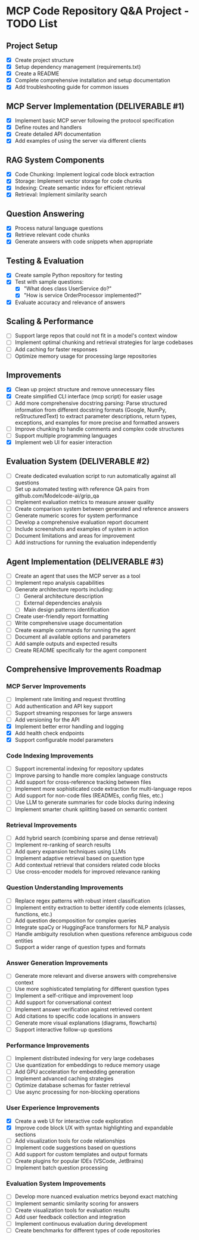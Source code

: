 # MCP Code Repository Q&A Project - TODO List

## Project Setup
- [x] Create project structure
- [x] Setup dependency management (requirements.txt)
- [x] Create a README
- [x] Complete comprehensive installation and setup documentation
- [x] Add troubleshooting guide for common issues

## MCP Server Implementation (DELIVERABLE #1)
- [x] Implement basic MCP server following the protocol specification
- [x] Define routes and handlers
- [x] Create detailed API documentation
- [x] Add examples of using the server via different clients

## RAG System Components
- [x] Code Chunking: Implement logical code block extraction
- [x] Storage: Implement vector storage for code chunks
- [x] Indexing: Create semantic index for efficient retrieval
- [x] Retrieval: Implement similarity search

## Question Answering
- [x] Process natural language questions
- [x] Retrieve relevant code chunks
- [x] Generate answers with code snippets when appropriate

## Testing & Evaluation
- [x] Create sample Python repository for testing
- [x] Test with sample questions:
  - [x] "What does class UserService do?"
  - [x] "How is service OrderProcessor implemented?"
- [x] Evaluate accuracy and relevance of answers

## Scaling & Performance
- [ ] Support large repos that could not fit in a model's context window
- [ ] Implement optimal chunking and retrieval strategies for large codebases
- [ ] Add caching for faster responses
- [ ] Optimize memory usage for processing large repositories

## Improvements
- [x] Clean up project structure and remove unnecessary files
- [x] Create simplified CLI interface (mcp script) for easier usage
- [ ] Add more comprehensive docstring parsing: Parse structured information from different docstring formats (Google, NumPy, reStructuredText) to extract parameter descriptions, return types, exceptions, and examples for more precise and formatted answers
- [ ] Improve chunking to handle comments and complex code structures
- [ ] Support multiple programming languages
- [x] Implement web UI for easier interaction

## Evaluation System (DELIVERABLE #2)
- [ ] Create dedicated evaluation script to run automatically against all questions
- [ ] Set up automated testing with reference QA pairs from github.com/Modelcode-ai/grip_qa
- [ ] Implement evaluation metrics to measure answer quality
- [ ] Create comparison system between generated and reference answers
- [ ] Generate numeric scores for system performance
- [ ] Develop a comprehensive evaluation report document
- [ ] Include screenshots and examples of system in action
- [ ] Document limitations and areas for improvement
- [ ] Add instructions for running the evaluation independently

## Agent Implementation (DELIVERABLE #3)
- [ ] Create an agent that uses the MCP server as a tool
- [ ] Implement repo analysis capabilities
- [ ] Generate architecture reports including:
  - [ ] General architecture description
  - [ ] External dependencies analysis
  - [ ] Main design patterns identification
- [ ] Create user-friendly report formatting
- [ ] Write comprehensive usage documentation
- [ ] Create example commands for running the agent
- [ ] Document all available options and parameters
- [ ] Add sample outputs and expected results
- [ ] Create README specifically for the agent component

## Comprehensive Improvements Roadmap

### MCP Server Improvements
- [ ] Implement rate limiting and request throttling
- [ ] Add authentication and API key support
- [ ] Support streaming responses for large answers
- [ ] Add versioning for the API
- [x] Implement better error handling and logging
- [x] Add health check endpoints
- [x] Support configurable model parameters

### Code Indexing Improvements
- [ ] Support incremental indexing for repository updates
- [ ] Improve parsing to handle more complex language constructs
- [ ] Add support for cross-reference tracking between files
- [ ] Implement more sophisticated code extraction for multi-language repos
- [ ] Add support for non-code files (READMEs, config files, etc.)
- [ ] Use LLM to generate summaries for code blocks during indexing
- [ ] Implement smarter chunk splitting based on semantic content

### Retrieval Improvements
- [ ] Add hybrid search (combining sparse and dense retrieval)
- [ ] Implement re-ranking of search results
- [ ] Add query expansion techniques using LLMs
- [ ] Implement adaptive retrieval based on question type
- [ ] Add contextual retrieval that considers related code blocks
- [ ] Use cross-encoder models for improved relevance ranking

### Question Understanding Improvements
- [ ] Replace regex patterns with robust intent classification
- [ ] Implement entity extraction to better identify code elements (classes, functions, etc.)
- [ ] Add question decomposition for complex queries
- [ ] Integrate spaCy or HuggingFace transformers for NLP analysis
- [ ] Handle ambiguity resolution when questions reference ambiguous code entities
- [ ] Support a wider range of question types and formats

### Answer Generation Improvements
- [ ] Generate more relevant and diverse answers with comprehensive context
- [ ] Use more sophisticated templating for different question types
- [ ] Implement a self-critique and improvement loop
- [ ] Add support for conversational context
- [ ] Implement answer verification against retrieved content
- [ ] Add citations to specific code locations in answers
- [ ] Generate more visual explanations (diagrams, flowcharts)
- [ ] Support interactive follow-up questions

### Performance Improvements
- [ ] Implement distributed indexing for very large codebases
- [ ] Use quantization for embeddings to reduce memory usage
- [ ] Add GPU acceleration for embedding generation
- [ ] Implement advanced caching strategies
- [ ] Optimize database schemas for faster retrieval
- [ ] Use async processing for non-blocking operations

### User Experience Improvements
- [x] Create a web UI for interactive code exploration
- [x] Improve code block UX with syntax highlighting and expandable sections
- [ ] Add visualization tools for code relationships
- [ ] Implement code suggestions based on questions
- [ ] Add support for custom templates and output formats
- [ ] Create plugins for popular IDEs (VSCode, JetBrains)
- [ ] Implement batch question processing

### Evaluation System Improvements
- [ ] Develop more nuanced evaluation metrics beyond exact matching
- [ ] Implement semantic similarity scoring for answers
- [ ] Create visualization tools for evaluation results
- [ ] Add user feedback collection and integration
- [ ] Implement continuous evaluation during development
- [ ] Create benchmarks for different types of code repositories
